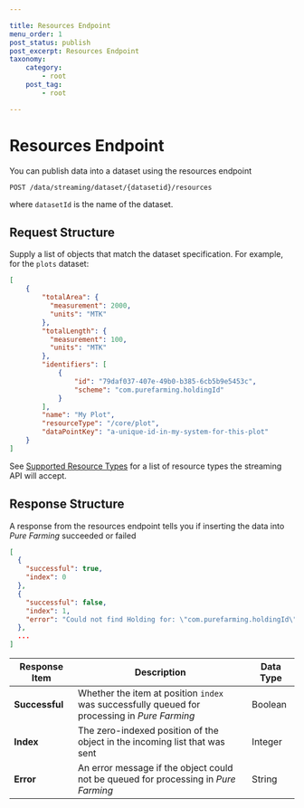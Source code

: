 ```yaml
---

title: Resources Endpoint
menu_order: 1
post_status: publish
post_excerpt: Resources Endpoint
taxonomy:
    category:
        - root
    post_tag:
        - root

---
```



# Resources Endpoint
You can publish data into a dataset using the resources endpoint

```
POST /data/streaming/dataset/{datasetid}/resources
```
where `datasetId` is the name of the dataset.


## Request Structure
Supply a list of objects that match the dataset specification. For example, for the `plots` dataset:

```json
[
    {
        "totalArea": {
          "measurement": 2000,
          "units": "MTK"
        },
        "totalLength": {
          "measurement": 100,
          "units": "MTK" 
        },
        "identifiers": [
            {
                "id": "79daf037-407e-49b0-b385-6cb5b9e5453c",
                "scheme": "com.purefarming.holdingId"  
            }
        ],
        "name": "My Plot",
        "resourceType": "/core/plot",
        "dataPointKey": "a-unique-id-in-my-system-for-this-plot"
    }
]
```

See [Supported Resource Types](/streaming-api/index.md#supported-resource-types) for a list of resource types the streaming API will accept.


## Response Structure
A response from the resources endpoint tells you if inserting the data into _Pure Farming_ succeeded or failed

```json
[
  {
    "successful": true,
    "index": 0
  },
  {
    "successful": false,
    "index": 1,
    "error": "Could not find Holding for: \"com.purefarming.holdingId\":\"79daf037-407e-49b0-b385-6cb5b9e5453c\""
  },
  ...
]
```

| Response Item | Description | Data Type |
| ------------- | ----------- | --------- |
| **Successful** | Whether the item at position `index` was successfully queued for processing in _Pure Farming_ | Boolean |
| **Index** | The zero-indexed position of the object in the incoming list that was sent | Integer |
| **Error** | An error message if the object could not be queued for processing in _Pure Farming_ | String |

